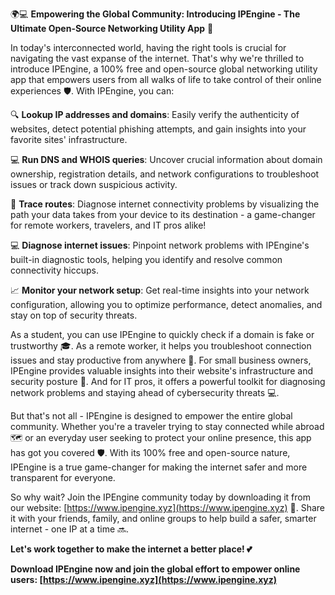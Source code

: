 🌍💻 **Empowering the Global Community: Introducing IPEngine - The Ultimate Open-Source Networking Utility App** 🚀

In today's interconnected world, having the right tools is crucial for navigating the vast expanse of the internet. That's why we're thrilled to introduce IPEngine, a 100% free and open-source global networking utility app that empowers users from all walks of life to take control of their online experiences 🛡️. With IPEngine, you can:

🔍 **Lookup IP addresses and domains**: Easily verify the authenticity of websites, detect potential phishing attempts, and gain insights into your favorite sites' infrastructure.

💻 **Run DNS and WHOIS queries**: Uncover crucial information about domain ownership, registration details, and network configurations to troubleshoot issues or track down suspicious activity.

📍 **Trace routes**: Diagnose internet connectivity problems by visualizing the path your data takes from your device to its destination - a game-changer for remote workers, travelers, and IT pros alike!

💻 **Diagnose internet issues**: Pinpoint network problems with IPEngine's built-in diagnostic tools, helping you identify and resolve common connectivity hiccups.

📈 **Monitor your network setup**: Get real-time insights into your network configuration, allowing you to optimize performance, detect anomalies, and stay on top of security threats.

As a student, you can use IPEngine to quickly check if a domain is fake or trustworthy 🎓. As a remote worker, it helps you troubleshoot connection issues and stay productive from anywhere 🏢. For small business owners, IPEngine provides valuable insights into their website's infrastructure and security posture 🏬. And for IT pros, it offers a powerful toolkit for diagnosing network problems and staying ahead of cybersecurity threats 💻.

But that's not all - IPEngine is designed to empower the entire global community. Whether you're a traveler trying to stay connected while abroad 🗺️ or an everyday user seeking to protect your online presence, this app has got you covered 🛡️. With its 100% free and open-source nature, IPEngine is a true game-changer for making the internet safer and more transparent for everyone.

So why wait? Join the IPEngine community today by downloading it from our website: [https://www.ipengine.xyz](https://www.ipengine.xyz) 📲. Share it with your friends, family, and online groups to help build a safer, smarter internet - one IP at a time 🔜.

**Let's work together to make the internet a better place! 💕**

**Download IPEngine now and join the global effort to empower online users: [https://www.ipengine.xyz](https://www.ipengine.xyz)**